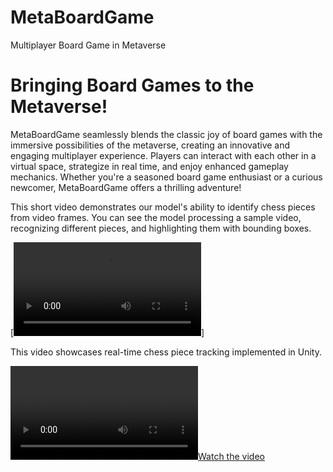 # MetaBoardGame
 Multiplayer Board Game in Metaverse

# Bringing Board Games to the Metaverse!
MetaBoardGame seamlessly blends the classic joy of board games with the immersive possibilities of the metaverse, creating an innovative and engaging multiplayer experience. Players can interact with each other in a virtual space, strategize in real time, and enjoy enhanced gameplay mechanics. Whether you're a seasoned board game enthusiast or a curious newcomer, MetaBoardGame offers a thrilling adventure! 


This short video demonstrates our model's ability to identify chess pieces from video frames. You can see the model processing a sample video, recognizing different pieces, and highlighting them with bounding boxes. 

[![Watch the video](https://raw.githubusercontent.com/SoroorMa/MetaBoardGame/main/Sample_Output/chess_piece_detection.mp4)]

This video showcases real-time chess piece tracking implemented in Unity. 

[![Watch the video](https://raw.githubusercontent.com/SoroorMa/MetaBoardGame/main/Sample_Output/realtime_chess_piece_tracking.mp4)](https://raw.githubusercontent.com/SoroorMa/MetaBoardGame/main/Sample_Output/unity_realtime_tracking.mp4)
